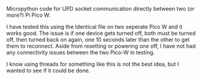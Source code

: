 Micropython code for UPD socket communication directly between two (or more?) Pi Pico W.

I have tested this using the Identical file on two seperate Pico W and it works good. The issue is if one device gets turned off, both must be turned off, then turned back on again, one 10 seconds later than the other to get them to reconnect. Aside from resetting or powering one off, I have not had any connectivity issues between the two Pico-W in testing.

I know using threads for something like this is not the best idea, but I wanted to see if it could be done.
